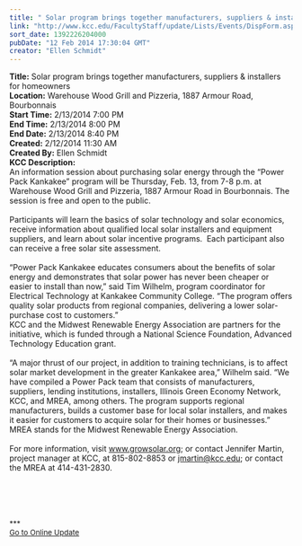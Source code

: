 ```yaml
---
title: " Solar program brings together manufacturers, suppliers & installers for homeowners"
link: "http://www.kcc.edu/FacultyStaff/update/Lists/Events/DispForm.aspx?ID=486"
sort_date: 1392226204000
pubDate: "12 Feb 2014 17:30:04 GMT"
creator: "Ellen Schmidt"
---
```


<div><b>Title:</b>  Solar program brings together manufacturers, suppliers &amp; installers for homeowners</div>
<div><b>Location:</b> Warehouse Wood Grill and Pizzeria, 1887 Armour Road, Bourbonnais</div>
<div><b>Start Time:</b> 2/13/2014 7:00 PM</div>
<div><b>End Time:</b> 2/13/2014 8:00 PM</div>
<div><b>End Date:</b> 2/13/2014 8:40 PM</div>
<div><b>Created:</b> 2/12/2014 11:30 AM</div>
<div><b>Created By:</b> Ellen Schmidt</div>
<div><b>KCC Description:</b> <div class="ExternalClassC143295A1839491692641BE99E6FA713"><div>An information session about purchasing solar energy through the “Power Pack Kankakee” program will be Thursday, Feb. 13, from 7-8 p.m. at Warehouse Wood Grill and Pizzeria, 1887 Armour Road in Bourbonnais. The session is free and open to the public.</div>
<div><br />Participants will learn the basics of solar technology and solar economics, receive information about qualified local solar installers and equipment suppliers, and learn about solar incentive programs.  Each participant also can receive a free solar site assessment.</div>
<div><br />“Power Pack Kankakee educates consumers about the benefits of solar energy and demonstrates that solar power has never been cheaper or easier to install than now,” said Tim Wilhelm, program coordinator for Electrical Technology at Kankakee Community College. “The program offers quality solar products from regional companies, delivering a lower solar-purchase cost to customers.”<br />KCC and the Midwest Renewable Energy Association are partners for the initiative, which is funded through a National Science Foundation, Advanced Technology Education grant. </div>
<div><br />“A major thrust of our project, in addition to training technicians, is to affect solar market development in the greater Kankakee area,” Wilhelm said. “We have compiled a Power Pack team that consists of manufacturers, suppliers, lending institutions, installers, Illinois Green Economy Network, KCC, and MREA, among others. The program supports regional manufacturers, builds a customer base for local solar installers, and makes it easier for customers to acquire solar for their homes or businesses.” MREA stands for the Midwest Renewable Energy Association.</div>
<div><br />For more information, visit <a href="http://www.growsolar.org">www.growsolar.org</a>; or contact Jennifer Martin, project manager at KCC, at 815-802-8853 or <a href="mailto:jmartin@kcc.edu">jmartin@kcc.edu</a>; or contact the MREA at 414-431-2830.<br /></div>
<div> </div>
<div> </div>
<div> </div>
<div>
<div><font size="2"><br /></font></div>
<div><font size="2"></font></div>
<div><font size="2">
<div><br /></div></font>
<div><font size="2">***</font></div>
<div><font size="2"></font></div>
<div><font size="2"></font></div>
<div><font size="2"></font></div>
<div><font size="2"></font></div>
<div><font size="2"></font></div>
<div><font size="2"></font></div>
<div><font size="2"></font></div>
<div><font size="2"></font></div>
<div><font size="2"></font></div>
<div><font size="2"></font></div>
<div><font size="2"></font></div>
<div><font size="2"></font></div>
<div><font size="2"></font></div>
<div><font size="2"></font></div>
<div><font size="2"></font></div>
<div><font size="2"></font></div>
<div><font size="2"></font></div>
<div><a href="/FacultyStaff/update/Pages/dailyupdate.aspx"><font size="2">Go to Online Update</font></a></div>
<div></div>
<div></div>
<div><font size="2"></font></div>
<div><font size="2"></font></div></div></div></div></div>
